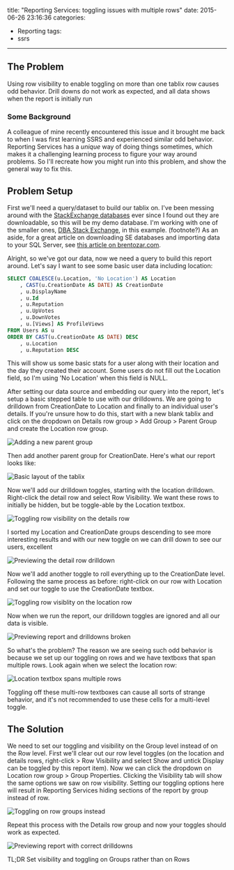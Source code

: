 title: "Reporting Services: toggling issues with multiple rows"
date: 2015-06-26 23:16:36
categories: 
- Reporting
tags:
- ssrs
---
## The Problem

Using row visibility to enable toggling on more than one tablix row causes odd behavior.  Drill downs do not work as expected, and all data shows when the report is initially run

### Some Background 

A colleague of mine recently encountered this issue and it brought me back to when I was first learning SSRS and experienced similar odd behavior.  Reporting Services has a *unique* way of doing things sometimes, which makes it a challenging learning process to figure your way around problems. So I'll recreate how you might run into this problem, and show the general way to fix this.

## Problem Setup

First we'll need a query/dataset to build our tablix on.  I've been messing around with the [StackExchange databases](https://archive.org/details/stackexchange) ever since I found out they are downloadable, so this will be my demo database.  I'm working with one of the smaller ones, [DBA Stack Exchange](http://dba.stackexchange.com/), in this example.  (footnote?) As an aside, for a great article on downloading SE databases and importing data to your SQL Server, see [this article on brentozar.com](http://www.brentozar.com/archive/2014/01/how-to-query-the-stackexchange-databases/). 

<!-- more -->

Alright, so we've got our data, now we need a query to build this report around.  Let's say I want to see some basic user data including location:

```sql
SELECT COALESCE(u.Location, 'No Location') AS Location
    , CAST(u.CreationDate AS DATE) AS CreationDate
    , u.DisplayName
    , u.Id
    , u.Reputation
    , u.UpVotes
    , u.DownVotes
    , u.[Views] AS ProfileViews
FROM Users AS u
ORDER BY CAST(u.CreationDate AS DATE) DESC
    , u.Location 
    , u.Reputation DESC
```

This will show us some basic stats for a user along with their location and the day they created their account.  Some users do not fill out the Location field, so I'm using 'No Location' when this field is NULL.

After setting our data source and embedding our query into the report, let's setup a basic stepped table to use with our drilldowns.  We are going to drilldown from CreationDate to Location and finally to an individual user's details.  If you're unsure how to do this, start with a new blank tablix and click on the dropdown on Details row group > Add Group > Parent Group and create the Location row group.  

![Adding a new parent group][1]

Then add another parent group for CreationDate.  Here's what our report looks like:

![Basic layout of the tablix][2]

Now we'll add our drilldown toggles, starting with the location drilldown.  Right-click the detail row and select Row Visibility.  We want these rows to initially be hidden, but be toggle-able by the Location textbox.

![Toggling row visibility on the details row][3]

I sorted my Location and CreationDate groups descending to see more interesting results and with our new toggle on we can drill down to see our users, excellent

![Previewing the detail row drilldown][4]

Now we'll add another toggle to roll everything up to the CreationDate level.  Following the same process as before: right-click on our row with Location and set our toggle to use the CreationDate textbox.

![Toggling row visiblity on the location row][5]

Now when we run the report, our drilldown toggles are ignored and all our data is visible.

![Previewing report and drilldowns broken][6]

So what's the problem?  The reason we are seeing such odd behavior is because we set up our toggling on rows and we have textboxs that span multiple rows.  Look again when we select the location row:

![Location textbox spans multiple rows][7]

Toggling off these multi-row textboxes can cause all sorts of strange behavior, and it's not recommended to use these cells for a multi-level toggle.

## The Solution

We need to set our toggling and visibility on the Group level instead of on the Row level.  First we'll clear out our row level toggles (on the location and details rows, right-click > Row Visibility and select Show and untick Display can be toggled by this report item).  Now we can click the dropdown on Location row group > Group Properties.  Clicking the Visibility tab will show the same options we saw on row visibility.  Setting our toggling options here will result in Reporting Services hiding sections of the report by group instead of row.

![Toggling on row groups instead][8]

Repeat this process with the Details row group and now your toggles should work as expected.

![Previewing report with correct drilldowns][9]

TL;DR Set visibility and toggling on Groups rather than on Rows

[1]: http://res.cloudinary.com/biskillpoints/image/upload/v1435365317/toggling-problems-new-parent-group_yr07kb.jpg
[2]: http://res.cloudinary.com/biskillpoints/image/upload/v1435365317/toggling-problems-tablix-layout_qqxz6t.jpg
[3]: http://res.cloudinary.com/biskillpoints/image/upload/v1435365317/toggling-problems-row-visibility_vyfcid.jpg
[4]: http://res.cloudinary.com/biskillpoints/image/upload/v1435365317/toggling-problems-first-drill_t0te9w.jpg
[5]: http://res.cloudinary.com/biskillpoints/image/upload/v1435365317/toggling-problems-row-visibility-2_n5okio.jpg
[6]: http://res.cloudinary.com/biskillpoints/image/upload/v1435365317/toggling-problems-second-drill-broken_gtyb51.jpg
[7]: http://res.cloudinary.com/biskillpoints/image/upload/v1435365317/toggling-problems-textbox-multi-rows_g5pazw.jpg
[8]: http://res.cloudinary.com/biskillpoints/image/upload/v1435365317/toggling-problems-row-group-visibility_vidnxa.jpg
[9]: http://res.cloudinary.com/biskillpoints/image/upload/v1435365317/toggling-problems-fixed_ow4py0.jpg